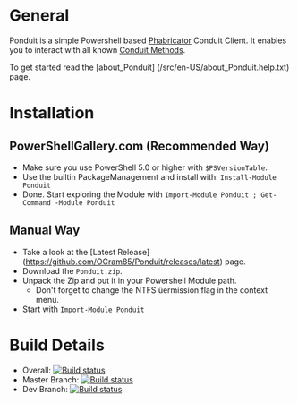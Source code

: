 General
=======

Ponduit is a simple Powershell based [Phabricator](https://phacility.com/) Conduit Client.
It enables you to interact with all known [Conduit Methods](https://secure.phabricator.com/conduit/).

To get started read the [about_Ponduit] (/src/en-US/about_Ponduit.help.txt) page.

Installation
============


PowerShellGallery.com (Recommended Way)
---------------------------------------

* Make sure you use PowerShell 5.0 or higher with `$PSVersionTable`.
* Use the builtin PackageManagement and install with: `Install-Module Ponduit`
* Done. Start exploring the Module with `Import-Module Ponduit ; Get-Command -Module Ponduit`

Manual Way
----------

* Take a look at the [Latest Release] (https://github.com/OCram85/Ponduit/releases/latest) page.
* Download the `Ponduit.zip`.
* Unpack the Zip and put it in your Powershell Module path.
  * Don't forget to change the NTFS üermission flag in the context menu.
* Start with `Import-Module Ponduit`

Build Details
=============

* Overall: [![Build status](https://ci.appveyor.com/api/projects/status/iwmaeig0xi0kgtlf?svg=true)](https://ci.appveyor.com/project/OCram85/ponduit)
* Master Branch: [![Build status](https://ci.appveyor.com/api/projects/status/iwmaeig0xi0kgtlf/branch/master?svg=true)](https://ci.appveyor.com/project/OCram85/ponduit/branch/master)
* Dev Branch: [![Build status](https://ci.appveyor.com/api/projects/status/iwmaeig0xi0kgtlf/branch/master?svg=true)](https://ci.appveyor.com/project/OCram85/ponduit/branch/dev)
